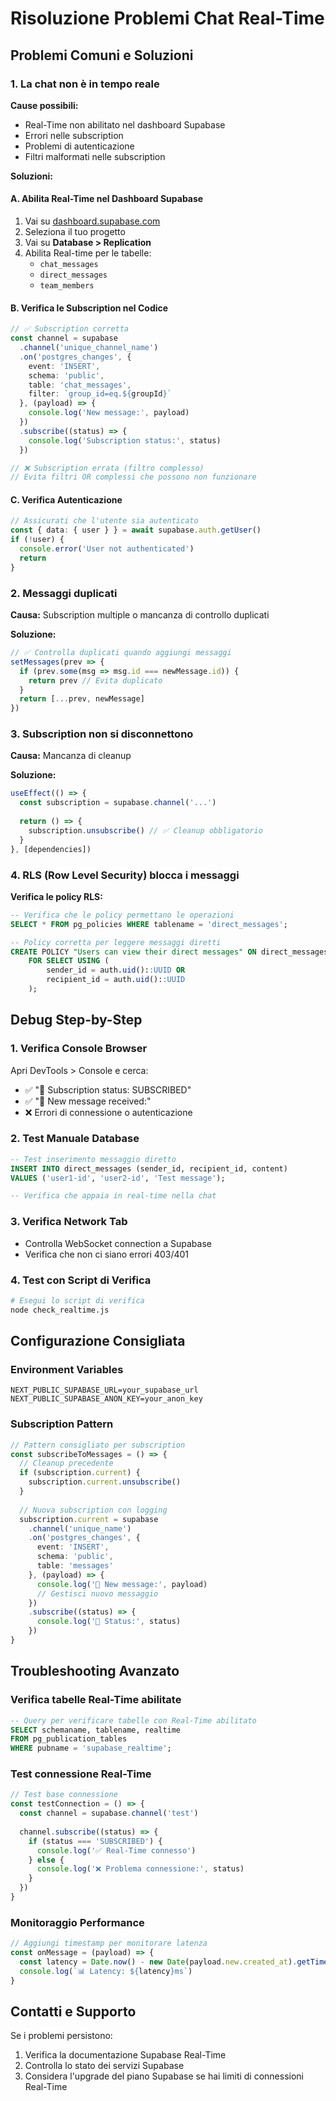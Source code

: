 # Risoluzione Problemi Chat Real-Time

## Problemi Comuni e Soluzioni

### 1. La chat non è in tempo reale

**Cause possibili:**
- Real-Time non abilitato nel dashboard Supabase
- Errori nelle subscription
- Problemi di autenticazione
- Filtri malformati nelle subscription

**Soluzioni:**

#### A. Abilita Real-Time nel Dashboard Supabase
1. Vai su [dashboard.supabase.com](https://dashboard.supabase.com)
2. Seleziona il tuo progetto
3. Vai su **Database > Replication**
4. Abilita Real-time per le tabelle:
   - `chat_messages`
   - `direct_messages`
   - `team_members`

#### B. Verifica le Subscription nel Codice
```typescript
// ✅ Subscription corretta
const channel = supabase
  .channel('unique_channel_name')
  .on('postgres_changes', {
    event: 'INSERT',
    schema: 'public',
    table: 'chat_messages',
    filter: `group_id=eq.${groupId}`
  }, (payload) => {
    console.log('New message:', payload)
  })
  .subscribe((status) => {
    console.log('Subscription status:', status)
  })

// ❌ Subscription errata (filtro complesso)
// Evita filtri OR complessi che possono non funzionare
```

#### C. Verifica Autenticazione
```typescript
// Assicurati che l'utente sia autenticato
const { data: { user } } = await supabase.auth.getUser()
if (!user) {
  console.error('User not authenticated')
  return
}
```

### 2. Messaggi duplicati

**Causa:** Subscription multiple o mancanza di controllo duplicati

**Soluzione:**
```typescript
// ✅ Controlla duplicati quando aggiungi messaggi
setMessages(prev => {
  if (prev.some(msg => msg.id === newMessage.id)) {
    return prev // Evita duplicato
  }
  return [...prev, newMessage]
})
```

### 3. Subscription non si disconnettono

**Causa:** Mancanza di cleanup

**Soluzione:**
```typescript
useEffect(() => {
  const subscription = supabase.channel('...')
  
  return () => {
    subscription.unsubscribe() // ✅ Cleanup obbligatorio
  }
}, [dependencies])
```

### 4. RLS (Row Level Security) blocca i messaggi

**Verifica le policy RLS:**
```sql
-- Verifica che le policy permettano le operazioni
SELECT * FROM pg_policies WHERE tablename = 'direct_messages';

-- Policy corretta per leggere messaggi diretti
CREATE POLICY "Users can view their direct messages" ON direct_messages
    FOR SELECT USING (
        sender_id = auth.uid()::UUID OR 
        recipient_id = auth.uid()::UUID
    );
```

## Debug Step-by-Step

### 1. Verifica Console Browser
Apri DevTools > Console e cerca:
- ✅ "📡 Subscription status: SUBSCRIBED"
- ✅ "📨 New message received:"
- ❌ Errori di connessione o autenticazione

### 2. Test Manuale Database
```sql
-- Test inserimento messaggio diretto
INSERT INTO direct_messages (sender_id, recipient_id, content)
VALUES ('user1-id', 'user2-id', 'Test message');

-- Verifica che appaia in real-time nella chat
```

### 3. Verifica Network Tab
- Controlla WebSocket connection a Supabase
- Verifica che non ci siano errori 403/401

### 4. Test con Script di Verifica
```bash
# Esegui lo script di verifica
node check_realtime.js
```

## Configurazione Consigliata

### Environment Variables
```env
NEXT_PUBLIC_SUPABASE_URL=your_supabase_url
NEXT_PUBLIC_SUPABASE_ANON_KEY=your_anon_key
```

### Subscription Pattern
```typescript
// Pattern consigliato per subscription
const subscribeToMessages = () => {
  // Cleanup precedente
  if (subscription.current) {
    subscription.current.unsubscribe()
  }
  
  // Nuova subscription con logging
  subscription.current = supabase
    .channel('unique_name')
    .on('postgres_changes', {
      event: 'INSERT',
      schema: 'public',
      table: 'messages'
    }, (payload) => {
      console.log('📨 New message:', payload)
      // Gestisci nuovo messaggio
    })
    .subscribe((status) => {
      console.log('📡 Status:', status)
    })
}
```

## Troubleshooting Avanzato

### Verifica tabelle Real-Time abilitate
```sql
-- Query per verificare tabelle con Real-Time abilitato
SELECT schemaname, tablename, realtime
FROM pg_publication_tables 
WHERE pubname = 'supabase_realtime';
```

### Test connessione Real-Time
```javascript
// Test base connessione
const testConnection = () => {
  const channel = supabase.channel('test')
  
  channel.subscribe((status) => {
    if (status === 'SUBSCRIBED') {
      console.log('✅ Real-Time connesso')
    } else {
      console.log('❌ Problema connessione:', status)
    }
  })
}
```

### Monitoraggio Performance
```typescript
// Aggiungi timestamp per monitorare latenza
const onMessage = (payload) => {
  const latency = Date.now() - new Date(payload.new.created_at).getTime()
  console.log(`📊 Latency: ${latency}ms`)
}
```

## Contatti e Supporto

Se i problemi persistono:
1. Verifica la documentazione Supabase Real-Time
2. Controlla lo stato dei servizi Supabase
3. Considera l'upgrade del piano Supabase se hai limiti di connessioni Real-Time
